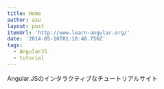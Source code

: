 ```yaml
---
title: Home
author: azu
layout: post
itemUrl: 'http://www.learn-angular.org/'
date: '2014-05-18T01:18:48.756Z'
tags:
  - AngularJS
  - tutorial
---
```

Angular.JSのインタラクティブなチュートリアルサイト
